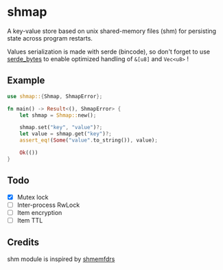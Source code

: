 # shmap

A key-value store based on unix shared-memory files (shm) for persisting state across program restarts.

Values serialization is made with serde (bincode), so don't forget to use [serde_bytes](https://crates.io/crates/serde_bytes) to enable optimized handling of `&[u8]` and `Vec<u8>` !

## Example

```rust
use shmap::{Shmap, ShmapError};

fn main() -> Result<(), ShmapError> {
    let shmap = Shmap::new();

    shmap.set("key", "value")?;
    let value = shmap.get("key")?;
    assert_eq!(Some("value".to_string()), value);

    Ok(())
}
```

## Todo

- [x] Mutex lock
- [ ] Inter-process RwLock
- [ ] Item encryption
- [ ] Item TTL

## Credits

shm module is inspired by [shmemfdrs](https://crates.io/crates/shmemfdrs)
